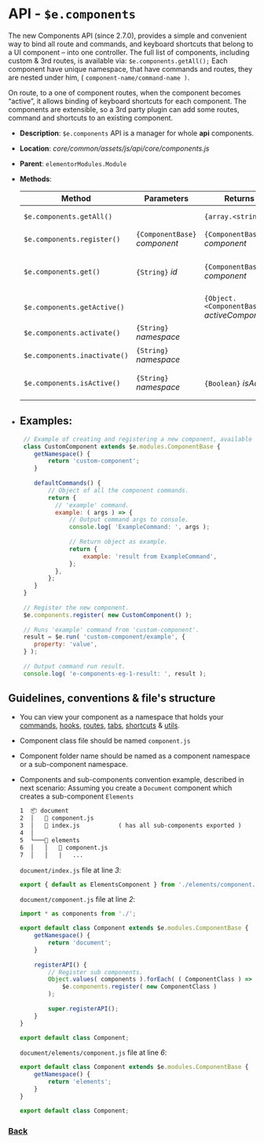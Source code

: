 # API - `$e.components`
The new Components API (since 2.7.0), provides a simple and convenient way to bind all route and commands, and keyboard shortcuts that belong to a UI component – into one controller.
The full list of components, including custom & 3rd routes, is available via: `$e.components.getAll();`
Each component have unique namespace, that have commands and routes, they are nested under him, ( `component-name/command-name )`.

On route, to a one of component routes, when the component becomes “active”, it allows binding of keyboard shortcuts for each component.
The components are extensible, so a 3rd party plugin can add some routes, command and shortcuts to an existing component.

*  **Description**: `$e.components` API is a manager for whole **api** components.
*  **Location**: *core/common/assets/js/api/core/components.js*
*  **Parent**: `elementorModules.Module`
*  **Methods**:

	| Method                       | Parameters                     | Returns                                       | Description
	|------------------------------|--------------------------------|-----------------------------------------------|------------------------------|
	| `$e.components.getAll()`     |                                | `{array.<string>}`                            | Receive all components.
	| `$e.components.register()`   | `{ComponentBase}` *component*  | `{ComponentBase}` *component*                 | Register a component.
	| `$e.components.get()`        | `{String}` *id*                | `{ComponentBase}` *component*                 | Get component instance by id.
	| `$e.components.getActive()`  |                                | `{Object.<ComponentBase>}` *activeComponents* | Get active components.
	| `$e.components.activate()`   | `{String}` *namespace*         |                                               | Activate component.
	| `$e.components.inactivate()` | `{String}` *namespace*         |                                               | Deactivate component.
	| `$e.components.isActive()`   | `{String}` *namespace*         | `{Boolean}` *isActive*                        | Is component active.

* ## **Examples**:
    ```javascript
     // Example of creating and registering a new component, available to run in the console and does not depend on anything else.
     class CustomComponent extends $e.modules.ComponentBase {
        getNamespace() {
            return 'custom-component';
        }
     
        defaultCommands() {
            // Object of all the component commands.
            return {
              // 'example' command.   
              example: ( args ) => {
                  // Output command args to console.
                  console.log( 'ExampleCommand: ', args );
           
                  // Return object as example.
                  return {
                      example: 'result from ExampleCommand',
                  };
              },
            };
        }
     }
     
     // Register the new component.
     $e.components.register( new CustomComponent() );
     
     // Runs 'example' command from 'custom-component'.
     result = $e.run( 'custom-component/example', {
        property: 'value',
     } );
     
     // Output command run result.
     console.log( 'e-components-eg-1-result: ', result );
    
    ```
## Guidelines, conventions & file's structure
  * You can view your component as a namespace that holds your [commands](../core/commands.md#guidelines-conventions--files-structure), [hooks](../core/hooks.md#guidelines-conventions--files-structure), [routes](#UPDATE_WHEN_READY), [tabs](#UPDATE_WHEN_READY), [shortcuts](#UPDATE_WHEN_READY) & [utils](#UPDATE_WHEN_READY).
  * Component class file should be named `component.js`
  * Component folder name should be named as a component namespace or a sub-component namespace.
  * Components and sub-components convention example, described in next scenario:
  Assuming you create a `Document` component which creates a sub-component `Elements`
    ```html class:"lineNo"
    1  📦 document
    2  │   📜 component.js
    3  │   📜 index.js           ( has all sub-components exported )
    4  │
    5  └───📂 elements
    6  │   │   📜 component.js
    7  │   │   |   ...
    ```
    
    `document/index.js` file at line *3*:
    ```javascript
    export { default as ElementsComponent } from './elements/component.js';
    ```    
    `document/component.js` file at line *2*:
    ```javascript
    import * as components from './';
    
    export default class Component extends $e.modules.ComponentBase {
        getNamespace() {
            return 'document';
        }
        
        registerAPI() {
            // Register sub components.
            Object.values( components ).forEach( ( ComponentClass ) =>
                $e.components.register( new ComponentClass )
            );
        
            super.registerAPI();
        }
    }
    
    export default class Component;
    ```
    
    `document/elements/component.js` file at line *6*:
    ```javascript
    export default class Component extends $e.modules.ComponentBase {
        getNamespace() {
            return 'elements';
        }
    }
    
    export default class Component;
    ```

### [Back](../index.md) 
